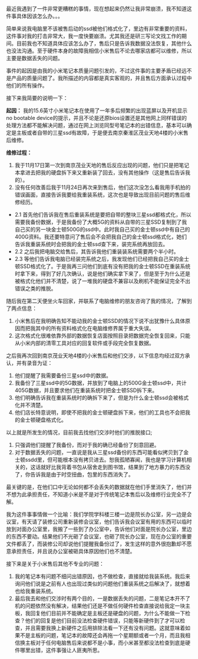 最近我遇到了一件非常更糟糕的事情，现在想起来仍然让我非常崩溃，我不知道这件事具体因该怎么办。。。

简单来说我电脑里不该被售后动的ssd被他们格式化了，里边有非常重要的资料，这件事对我的打击非常大，我一度快要崩溃。尤其我还是研三写论文找工作的期间。目前我也不知道具体应该怎么办了，售后只是告诉我数据没法恢复，其他什么也没法沟通。至于硬件本身的故障我相信小米售后不论去哪家店都可以维修，所以主要是数据丢失的问题。

事件的起因是由我的小米笔记本质量问题引发的，不过这件事的主要矛盾已经远不是产品的质量问题了。我所描述的内容都是真实客观的，并且售后方面承认过程中他们的所有操作。

接下来我简要的说明一下：

**起因：** 我的15.6英寸小米笔记本在使用了一年多后频繁的出现蓝屏以及开机显示no bootable device的提示，并且不论是还原bios设置还是其他网上同样错误的处理方法都不能解决问题，通过在网上浏览同型号笔记本的出错信息，基本可以确定是主板或者自带的三星ssd有故障，于是便去南京秦淮区茂业天地4楼的小米售后维修。

**维修过程：**

1. 我于11月17日第一次到南京茂业天地的售后反应出现的问题，他们只是把笔记本拿进去把我的硬盘拆下来又重新装了回去，没有其他操作（这是售后告诉我的）。
2. 没有任何改善后我于11月24日再次来到售后，他们这次没怎么看我用手机拍的错误画面，直接告诉我要给我重装系统，这次也是导致出现目前问题的售后维修经历。
  * 2.1 首先他们告诉我在售后重装系统是要把自带的整块三星ssd都格式化，所以需要我备份数据，于是我备份了大概5G的资料从自带的三星SSD复制到了我自己买的另一块金士顿500G的ssd中。此时我自己买的金士顿ssd中有自己的400G资料。我还要特意问了售后会不会把我自己的金士顿ssd格式化，她们告诉我重装系统时会把我的金士顿ssd查下来，装完系统再放回去。
  * 2.2 之后我把电脑交给售后，其告诉我他们重装装系统需要两个半小时。
  * 2.3 等他们告诉我电脑已经装完系统之后，我发现他们已经把我自己买的金士顿SSD格式化了。于是我再三问他们到底有没有把我的金士顿SSD在重装系统时拿下来，得到了好几次确认，说是他们确实拿下来了，但是至于为什么还是被格式化他们并不清楚，说了一堆我的硬盘不兼容以及刷机不能保证完全不出错误之类的推脱。

随后我在第二天便坐火车回家，并联系了电脑维修的朋友咨询了我的情况，了解到了两点信息：
1. 小米售后在我明确告知不能动我的金士顿SSD的情况下说不出犹豫什么具体原因而把我其中的所有资料格式化在电脑维修界属于重大失误。
2. 这次格式化很难依靠外部的数据恢复店面按照目录把数据完全恢复回来，只能从小米内部的清零工具对应的回复软件或手段完全恢复数据。

之后我再次回到南京茂业天地4楼的小米售后和他们交涉，以下信息均经过双方承认，并有录音为证：
1. 他们提醒了我需要备份三星ssd中的数据。
2. 我备份了三星ssd中的5G数据，并放到了电脑上的500G金士顿ssd中，共计405G数据，并且要求他们在重装系统时把金士顿SSD拆下来。
3. 他们明确告诉我在重装系统时的确拆下来了，但是为什么金士顿ssd会被格式化并不清楚。
4. 他们店长特意说明，即使不把我的金士顿硬盘拆下来，他们的工具也不会把我的金士顿硬盘格式化。

以上就是所发生的情况，目前我去找他们交涉时他们的推脱接口;
1. 只强调他们提醒了我备份，而对于我的确已经备份了刻意回避。
2. 对于数据丢失的问题，一直说是我从三星ssd备份的东西可能看似拷贝到了金士顿ssdd里，但可能根本没有拷贝进去。恕我孤陋寡闻，我也是学习计算机相关的，这话就好比我背着书包从宿舍走到图书馆，结果到了地方暴力的东西没了，你告诉我是由于时空扭曲，包里的东西消失了。

最关键的是，在他们口中无论如何都不会丢失的数据就在他们手里消失了，他们并不想为此承担责任，不知道小米是不是对于传统笔记本售后以及维修行业完全不了解。

我为这件事事情做一个比喻：我们学院学科楼三楼一边是院长办公室，另一边是会议室，有天请了装修公司重新装修会议室，他们告诉我会议室有用的东西可以临时放到对面办公室里，我搬了一些到了办公室中，告诉他们对面是院长办公室，里边的东西不要动。结果他们不光砸了会议室，也砸了院长办公室，现在办公室的重要文件都丢了，而装修公司却说他们提醒我备份过了，发生这样的意外很抱歉却不愿意承担责任，并且说办公室被砸具体原因他们也不清楚。

接下来是关于小米售后其他不专业的问题：
1. 我的笔记本有问题不细问出错原因，也不做检查，直接就给我装系统。我后来询问他们说是之前有人也出现过类似的问题他们重装系统之后解决了，就想着也给我重装系统。
2. 最后我去和他们交涉时有两个目的，一是数据丢失的问题，二是笔记本开不了机的问题依然没有解决，结果他们还是不做任何硬件检查直接说给我定一块主板，我回复他们目前并不能确定是主板还是硬盘的问题，为什么不能做一下检查？他们的回复是他们目前没法检查硬件错误，只能等新硬件到了才可以检查，并且需要我换上新硬件之后用排除法看一下还有没有问题。这就意味着如果不是主板的问题，笔记本的故障还会再拖一个星期额或者一个月，而且我相信换主板对于任何电脑售后来说都不是小事，而小米甚至都没法检查到底是硬件哪里出错，这件事强让人匪夷所思。

